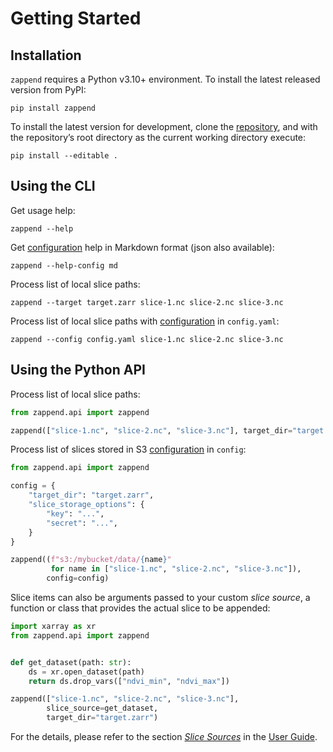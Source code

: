 # Getting Started

## Installation

`zappend` requires a Python v3.10+ environment. To install the latest released
version from PyPI:

```shell
pip install zappend
```

To install the latest version for development, clone the
[repository](https://github.com/bcdev/zappend), and with the repository’s root
directory as the current working directory execute:

```shell
pip install --editable .
```


## Using the CLI

Get usage help:

```shell
zappend --help
```

Get [configuration](config.md) help in Markdown format (json also available):

```shell
zappend --help-config md
```

Process list of local slice paths:

```shell
zappend --target target.zarr slice-1.nc slice-2.nc slice-3.nc
```

Process list of local slice paths with [configuration](config.md) in
`config.yaml`:

```shell
zappend --config config.yaml slice-1.nc slice-2.nc slice-3.nc
```

## Using the Python API

Process list of local slice paths:


```python
from zappend.api import zappend

zappend(["slice-1.nc", "slice-2.nc", "slice-3.nc"], target_dir="target.zarr")
```

Process list of slices stored in S3 [configuration](config.md) in `config`:

```python
from zappend.api import zappend

config = { 
    "target_dir": "target.zarr",
    "slice_storage_options": {
        "key": "...",               
        "secret": "...",               
    } 
}

zappend((f"s3:/mybucket/data/{name}" 
         for name in ["slice-1.nc", "slice-2.nc", "slice-3.nc"]), 
        config=config)
```

Slice items can also be arguments passed to your custom _slice source_, 
a function or class that provides the actual slice to be appended:

```python
import xarray as xr
from zappend.api import zappend


def get_dataset(path: str):
    ds = xr.open_dataset(path)
    return ds.drop_vars(["ndvi_min", "ndvi_max"])

zappend(["slice-1.nc", "slice-2.nc", "slice-3.nc"], 
        slice_source=get_dataset,
        target_dir="target.zarr")
```

For the details, please refer to the section [_Slice Sources_](guide.md#slice-sources) in the 
[User Guide](guide.md).


